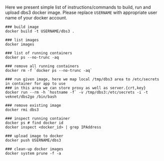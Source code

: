 Here we present simple list of instructions/commands to build, run and upload
dbs3 docker image. Please replace `USERNAME` with appropriate user name
of your docker account.

```
### build image
docker build -t USERNAME/dbs3 .

### list images
docker images

### list of running containers
docker ps --no-trunc -aq

### remove all running containers
docker rm -f `docker ps --no-trunc -aq`

### run given image, here we map local /tmp/dbs3 area to /etc/secrets in container for app to use
### in this area we can store proxy as well as server.{crt,key}
docker run --rm -h `hostname -f` -v /tmp/dbs3:/etc/secrets -i -t veknet/dbs2go /bin/bash

### remove existing image
docker rmi dbs3

### inspect running container
docker ps # find docker id
docker inspect <docker_id> | grep IPAddress

### upload image to docker
docker push USERNAME/dbs3

### clean-up docker images
docker system prune -f -a
```
